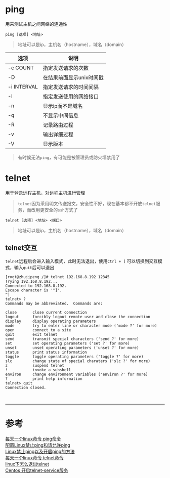 # ping 
用来测试主机之间网络的连通性

```
ping [选项] <地址>
```
> 地址可以是ip，主机名（hostname），域名（domain）

|选项 | 说明 |
|--- |--- |
|-c COUNT | 指定发送请求的次数 |
|-D | 在结果前面显示unix时间戳 |
|-i INTERVAL | 指定发送请求的时间间隔 |
|-I | 指定发送使用的网络接口 |
|-n | 显示ip而不是域名 | 
|-q | 不显示中间信息 | 
|-R | 记录路由过程 |
|-v | 输出详细过程 |
|-V | 显示版本 |
> 有时候无法`ping`，有可能是被管理员或防火墙禁用了


# telnet
用于登录远程主机，对远程主机进行管理
> `telnet`因为采用明文传送报文，安全性不好，现在基本都不开放`telnet`服务，而改用更安全的`ssh`方式了

```
telnet [选项] <地址> <端口> 
```
> 地址可以是ip，主机名（hostname），域名（domain）

## telnet交互
`telnet`远程后会进入输入模式，此时无法退出，使用`Ctrl + ]` 可以切换到交互模式，输入`quit`后可以退出

```
[root@zhujipeng /]# telnet 192.168.8.192 12345
Trying 192.168.8.192...
Connected to 192.168.8.192.
Escape character is '^]'.
^]
telnet> ?
Commands may be abbreviated.  Commands are:

close   	close current connection
logout  	forcibly logout remote user and close the connection
display 	display operating parameters
mode    	try to enter line or character mode ('mode ?' for more)
open    	connect to a site
quit    	exit telnet
send    	transmit special characters ('send ?' for more)
set     	set operating parameters ('set ?' for more)
unset   	unset operating parameters ('unset ?' for more)
status  	print status information
toggle  	toggle operating parameters ('toggle ?' for more)
slc     	change state of special charaters ('slc ?' for more)
z       	suspend telnet
!       	invoke a subshell
environ 	change environment variables ('environ ?' for more)
?       	print help information
telnet> quit
Connection closed.
```



<br/>

---

# 参考

[每天一个linux命令 ping命令][1]  
[配置Linux禁止ping和请允许ping][2]  
[Linux禁止ping以及开启ping的方法][3]  
[每天一个linux命令 telnet命令][4]  
[linux下怎么退出telnet][5]  
[Centos 开启telnet-service服务][6]  

[1]: http://www.cnblogs.com/peida/archive/2013/03/06/2945407.html
[2]: http://sky9896.blog.51cto.com/2330653/1886609
[3]: http://www.cnblogs.com/chenshoubiao/p/4781016.html
[4]: http://www.cnblogs.com/peida/archive/2013/03/13/2956992.html
[5]: http://blog.csdn.net/love__coder/article/details/6733307
[6]: http://www.cnblogs.com/xlmeng1988/archive/2012/04/24/telnet-server.html